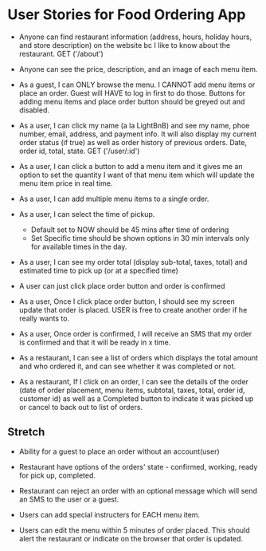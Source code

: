 # User Stories for Food Ordering App

* Anyone can find restaurant information (address, hours, holiday hours, and store description) on the website bc I like to know about the restaurant. GET ('/about')

* Anyone can see the price, description, and an image of each menu item.

* As a guest, I can ONLY browse the menu. I CANNOT add menu items or place an order. Guest will HAVE to log in first to do those. Buttons for adding menu items and place order button should be greyed out and disabled.

* As a user, I can click my name (a la LightBnB) and see my name, phoe number, email, address, and payment info. It will also display my current order status (if true) as well as order history of previous orders. Date, order id, total, state. GET ('/user/:id')

* As a user, I can click a button to add a menu item and it gives me an option to set the quantity I want of that menu item which will update the menu item price in real time. 

* As a user, I can add multiple menu items to a single order.

* As a user, I can select the time of pickup.
  * Default set to NOW should be 45 mins after time of ordering
  * Set Specific time should be shown options in 30 min intervals only for available times in the day. 

* As a user, I can see my order total (display sub-total, taxes, total) and estimated time to pick up (or at a specified time)

* A user can just click place order button and order is confirmed

* As a user, Once I click place order button, I should see my screen update that order is placed. USER is free to create another order if he really wants to.

* As a user, Once order is confirmed, I will receive an SMS that my order is confirmed and that it will be ready in x time.

* As a restaurant, I can see a list of orders which displays the total amount and who ordered it, and can see whether it was completed or not.

* As a restaurant, If I click on an order, I can see the details of the order (date of order placement, menu items, subtotal, taxes, total, order id, customer id) as well as a Completed button to indicate it was picked up or cancel to back out to list of orders. 

## Stretch

* Ability for a guest to place an order without an account(user)

* Restaurant have options of the orders' state - confirmed, working, ready for pick up, completed.

* Restaurant can reject an order with an optional message which will send an SMS to the user or a guest.

* Users can add special instructers for EACH menu item.

* Users can edit the menu within 5 minutes of order placed. This should alert the restaurant or indicate on the browser that order is updated. 



